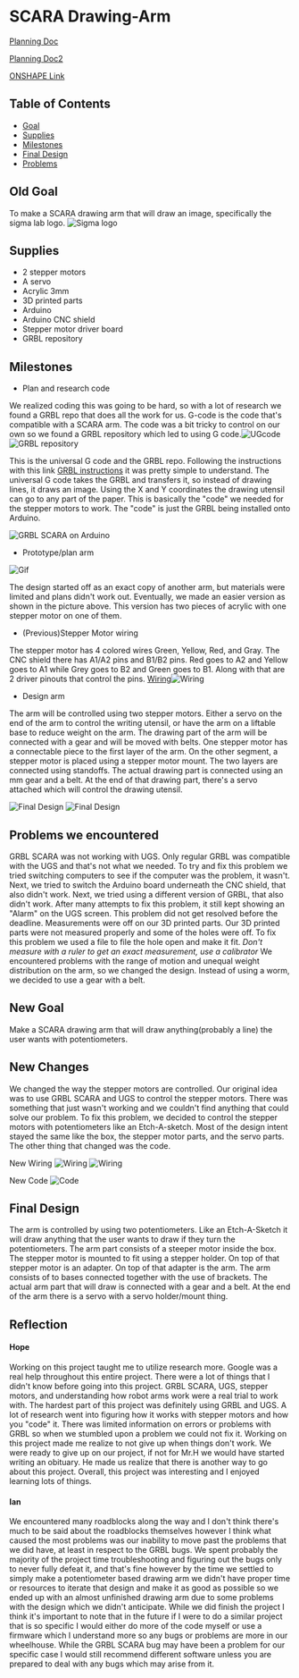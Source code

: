 
# SCARA Drawing-Arm

[Planning Doc](https://docs.google.com/document/d/13lnMmdcYeAJbSnfNuPvhkwxSMNHf0qwHTNE0D3j-VtA/edit?scrlybrkr=b64f7e89) 

[Planning Doc2](https://docs.google.com/document/d/1MwR5_72Ead33QBmqT0MzvE6zn0iQCVVRf9_fdk6CliI/edit)

[ONSHAPE Link](https://cvilleschools.onshape.com/documents/90eec8ce9347071a23da6ff8/w/5e25fa67b4affd436208f593/e/5b8c44d0961e08c87bcc6c95)


## Table of Contents
* [Goal](https://github.com/hgeorge82/Drawing-Arm#goal)
* [Supplies](https://github.com/hgeorge82/Drawing-Arm#supplies)
* [Milestones](https://github.com/hgeorge82/Drawing-Arm#milestones)
* [Final Design](https://github.com/hgeorge82/Drawing-Arm#final-design)
* [Problems](https://github.com/hgeorge82/Drawing-Arm/blob/main/README.md#problems)

## Old Goal
To make a SCARA drawing arm that will draw an image, specifically the sigma lab logo. ![Sigma logo](https://github.com/hgeorge82/Drawing-Arm/blob/main/images/Chs%20sigmalogo.png)

## Supplies 
- 2 stepper motors
- A servo 
- Acrylic 3mm
- 3D printed parts
- Arduino
- Arduino CNC shield
- Stepper motor driver board
- GRBL repository

## Milestones
- Plan and research code 

We realized coding this was going to be hard, so with a lot of research we found a GRBL repo that does all the work for us. G-code is the code that's compatible with a SCARA arm. The code was a bit tricky to control on our own so we found a GRBL repository which led to using G code.![UGcode](https://github.com/hgeorge82/Drawing-Arm/blob/main/images/UGScreenshot.png) ![GRBL repository](https://github.com/hgeorge82/Drawing-Arm/blob/main/images/grbl%20screenshot.png)

This is the universal G code and the GRBL repo. Following the instructions with this link 
[GRBL instructions](https://howtomechatronics.com/tutorials/how-to-setup-grbl-control-cnc-machine-with-arduino) it was pretty simple to understand. The universal G code takes the GRBL and transfers it, so instead of drawing lines, it draws an image. Using the X and Y coordinates the drawing utensil can go to any part of the paper. This is basically the "code" we needed for the stepper motors to work. The "code" is just the GRBL being installed onto Arduino. 

![GRBL SCARA on Arduino](https://github.com/hgeorge82/Drawing-Arm/blob/main/images/grbl%20.png) 



- Prototype/plan arm

![Gif](https://github.com/hgeorge82/Drawing-Arm/blob/main/images/SM.gif) 

The design started off as an exact copy of another arm, but materials were limited and plans didn't work out. Eventually, we made an easier version as shown in the picture above. This version has two pieces of acrylic with one stepper motor on one of them. 

- (Previous)Stepper Motor wiring 

The stepper motor has 4 colored wires Green, Yellow, Red, and Gray. The CNC shield there has A1/A2 pins and B1/B2 pins. Red goes to A2 and Yellow goes to A1 while Grey goes to B2 and Green goes to B1. Along with that are 2 driver pinouts that control the pins.
[Wiring](https://github.com/hgeorge82/Drawing-Arm/blob/main/images/Wiring.png)![Wiring](https://github.com/hgeorge82/Drawing-Arm/blob/main/images/Up%20close%20wiring.png)

- Design arm

The arm will be controlled using two stepper motors. Either a servo on the end of the arm to control the writing utensil, or have the arm on a liftable base to reduce weight on the arm. The drawing part of the arm will be connected with a gear and will be moved with belts. One stepper motor has a connectable piece to the first layer of the arm. On the other segment, a stepper motor is placed using a stepper motor mount. The two layers are connected using standoffs. The actual drawing part is connected using an mm gear and a belt. At the end of that drawing part, there's a servo attached which will control the drawing utensil. 

![Final Design](https://github.com/hgeorge82/Drawing-Arm/blob/main/images/3D%20Model%20(2).jpeg)
![Final Design](https://github.com/hgeorge82/Drawing-Arm/blob/main/images/Inside%20View%20(2).jpeg)

## Problems we encountered 

GRBL SCARA was not working with UGS. Only regular GRBL was compatible with the UGS and that's not what we needed. To try and fix this problem we tried switching computers to see if the computer was the problem, it wasn't. Next, we tried to switch the Arduino board underneath the CNC shield, that also didn't work. Next, we tried using a different version of GRBL, that also didn't work. After many attempts to fix this problem, it still kept showing an "Alarm" on the UGS screen. This problem did not get resolved before the deadline. Measurements were off on our 3D printed parts. Our 3D printed parts were not measured properly and some of the holes were off. To fix this problem we used a file to file the hole open and make it fit. *Don't measure with a ruler to get an exact measurement, use a calibrator* We encountered problems with the range of motion and unequal weight distribution on the arm, so we changed the design. Instead of using a worm, we decided to use a gear with a belt.



## New Goal
Make a SCARA drawing arm that will draw anything(probably a line) the user wants with potentiometers.

## New Changes 
We changed the way the stepper motors are controlled. Our original idea was to use GRBL SCARA and UGS to control the stepper motors. There was something that just wasn't working and we couldn't find anything that could solve our problem. To fix this problem, we decided to control the stepper motors with potentiometers like an Etch-A-sketch. Most of the design intent stayed the same like the box, the stepper motor parts, and the servo parts. The other thing that changed was the code.

New Wiring 
![Wiring](https://github.com/hgeorge82/Drawing-Arm/blob/main/images/Wiring2.jpg)
![Wiring](https://github.com/hgeorge82/Drawing-Arm/blob/main/images/Wiring3.jpg)

New Code
![Code](https://github.com/hgeorge82/Drawing-Arm/blob/main/images/CodeScreenshot1.png)

## Final Design
The arm is controlled by using two potentiometers. Like an Etch-A-Sketch it will draw anything that the user wants to draw if they turn the potentiometers. The arm part consists of a steeper motor inside the box. The stepper motor is mounted to fit using a stepper holder. On top of that stepper motor is an adapter. On top of that adapter is the arm. The arm consists of to bases connected together with the use of brackets. The actual arm part that will draw is connected with a gear and a belt. At the end of the arm there is a servo with a servo holder/mount thing.

## Reflection

#### Hope  

Working on this project taught me to utilize research more. Google was a real help throughout this entire project. There were a lot of things that I didn't know before going into this project. GRBL SCARA, UGS, stepper motors, and understanding how robot arms work were a real trial to work with. The hardest part of this project was definitely using GRBL and UGS. A lot of research went into figuring how it works with stepper motors and how you "code" it. There was limited information on errors or problems with GRBL so when we stumbled upon a problem we could not fix it. Working on this project made me realize to not give up when things don't work. We were ready to give up on our project, if not for Mr.H we would have started writing an obituary. He made us realize that there is another way to go about this project. Overall, this project was interesting and I enjoyed learning lots of things. 

#### Ian

We encountered many roadblocks along the way and I don't think there's much to be said about the roadblocks themselves however I think what caused the most problems was our inability to move past the problems that we did have, at least in respect to the GRBL bugs. We spent probably the majority of the project time troubleshooting and figuring out the bugs only to never fully defeat it, and that's fine however by the time we settled to simply make a potentiometer based drawing arm we didn't have proper time or resources to iterate that design and make it as good as possible so we ended up with an almost unfinished drawing arm due to some problems with the design which we didn't anticipate. While we did finish the project I think it's important to note that in the future if I were to do a similar project that is so specific I would either do more of the code myself or use a firmware which I understand more so any bugs or problems are more in our wheelhouse. While the GRBL SCARA bug may have been a problem for our specific case I would still recommend different software unless you are prepared to deal with any bugs which may arise from it.



















